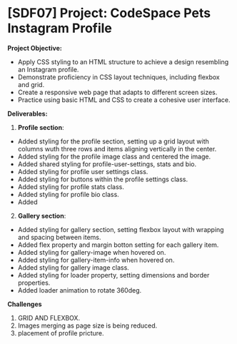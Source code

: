 # [SDF07] Project: CodeSpace Pets Instagram Profile

**Project Objective:**

- Apply CSS styling to an HTML structure to achieve a design resembling an Instagram profile.
- Demonstrate proficiency in CSS layout techniques, including flexbox and grid.
- Create a responsive web page that adapts to different screen sizes.
- Practice using basic HTML and CSS to create a cohesive user interface.

**Deliverables:**

1. **Profile section**: 
- Added styling for the profile section, setting up a grid layout with columns wuth three rows and items aligning vertically in the center.
- Added styling for the profile image class and centered the image.
- Added shared styling for profile-user-settings, stats and bio.
- Added styling for profile user settings class.
- Added styling for buttons within the profile settings class.
- Added styling for profile stats class.
- Added styling for profile bio class.
- Added 
2. **Gallery section**: 
- Added styling for gallery section, setting flexbox layout with wrapping and spacing between items.
- Added flex property and margin botton setting for each gallery item.
- Added styling for gallery-image when hovered on.
- Added styling for gallery-item-info when hovered on.
- Added styling for gallery image class.
- Added styling for loader property, setting dimensions and border properties.
- Added loader animation to rotate 360deg.
   
**Challenges**

1. GRID AND FLEXBOX. 
2. Images merging as page size is being reduced.
3. placement of profile pricture.